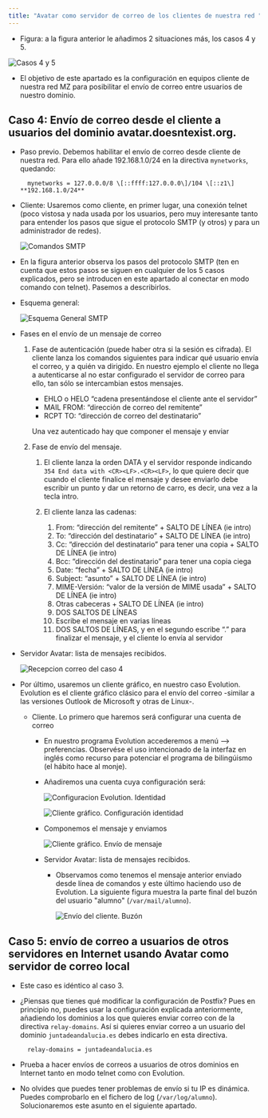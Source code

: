 ```yaml
---
title: "Avatar como servidor de correo de los clientes de nuestra red "
---
```


* Figura: a la figura anterior le añadimos 2 situaciones más, los casos 4 y 5.

![Casos 4 y 5](../img/RedServicioCorreo-ClientesRed.jpeg "Casos 4 y 5")

* El objetivo de este apartado es la configuración en equipos cliente de nuestra red MZ para posibilitar el envío de correo entre usuarios de nuestro dominio.

## Caso 4: Envío de correo desde el cliente a usuarios del dominio avatar.doesntexist.org.

* Paso previo. Debemos habilitar el envío de correo desde cliente de nuestra red. Para ello añade 192.168.1.0/24 en la directiva `mynetworks`, quedando:

        mynetworks = 127.0.0.0/8 \[::ffff:127.0.0.0\]/104 \[::z1\] **192.168.1.0/24**

* Cliente: Usaremos como cliente, en primer lugar, una conexión telnet (poco vistosa y nada usada por los usuarios, pero muy interesante tanto para entender los pasos que sigue el protocolo SMTP (y otros) y para un administrador de redes).

    ![Comandos SMTP](../img/Caso4-clientecomandos.jpg "Comandos SMTP")

* En la figura anterior observa los pasos del protocolo SMTP (ten en cuenta que estos pasos se siguen en cualquier de los 5 casos explicados, pero se introducen en este apartado al conectar en modo comando con telnet). Pasemos a describirlos.

* Esquema general:

    ![Esquema General SMTP](../img/Caso4-FaseGeneral.jpg "Esquema General SMTP")

* Fases en el envío de un mensaje de correo

    1. Fase de autenticación (puede haber otra si la sesión es cifrada). El cliente lanza los comandos siguientes para indicar qué usuario envía el correo, y a quién va dirigido. En nuestro ejemplo el cliente no llega a autenticarse al no estar configurado el servidor de correo para ello, tan sólo se intercambian estos mensajes.

        * EHLO o HELO “cadena presentándose el cliente ante el servidor”
        * MAIL FROM: “dirección de correo del remitente”
        * RCPT TO: “dirección de correo del destinatario”

        Una vez autenticado hay que componer el mensaje y enviar

    2. Fase de envío del mensaje.

        1. El cliente lanza la orden DATA y el servidor responde indicando `354 End data with <CR><LF>.<CR><LF>`, lo que quiere decir que cuando el cliente finalice el mensaje y desee enviarlo debe escribir un punto y dar un retorno de carro, es decir, una vez a la tecla intro.
        2. El cliente lanza las cadenas:


            1. From: “dirección del remitente” + SALTO DE LÍNEA (ie intro)
            2. To: “dirección del destinatario” + SALTO DE LÍNEA (ie intro)
            3. Cc: “dirección del destinatario” para tener una copia + SALTO DE LÍNEA (ie intro)
            4. Bcc: “dirección del destinatario” para tener una copia ciega
            5. Date: “fecha” + SALTO DE LÍNEA (ie intro)
            6. Subject: “asunto” + SALTO DE LÍNEA (ie intro)
            7. MIME-Versión: “valor de la versión de MIME usada” + SALTO DE LÍNEA (ie intro)
            8. Otras cabeceras + SALTO DE LÍNEA (ie intro)
            9. DOS SALTOS DE LÍNEAS
            10. Escribe el mensaje en varias líneas
            11. DOS SALTOS DE LÍNEAS, y en el segundo escribe “.” para finalizar el mensaje, y el cliente lo envía al servidor

* Servidor Avatar: lista de mensajes recibidos.

    ![Recepcion correo del caso 4](../img/Caso4-EnvíoComandos-ListaEnAvatar.jpg "Recepcion correo del caso 4")


* Por último, usaremos un cliente gráfico, en nuestro caso Evolution. Evolution es el cliente gráfico clásico para el envío del correo -similar a las versiones Outlook de Microsoft y otras de Linux-.
    * Cliente. Lo primero que haremos será configurar una cuenta de correo
        * En nuestro programa Evolution accederemos a menú --> preferencias. Observése el uso intencionado de la interfaz en inglés como recurso para potenciar el programa de bilingúismo (el hábito hace al monje).
        * Añadiremos una cuenta cuya configuración será:

            ![Configuracion Evolution. Identidad](../img/caso4-grafico-Identidad.png "Configuracion Evolution. Identidad")

            ![Cliente gráfico. Configuración identidad](../img/caso4-grafico-Sending.png "Cliente gráfico. Configuración identidad")


        * Componemos el mensaje y enviamos

            ![Cliente gráfico. Envío de mensaje](../img/Caso4-grafico-EnvioMensaje.png "Cliente gráfico. Envío de mensaje")


        * Servidor Avatar: lista de mensajes recibidos.
            * Observamos como tenemos el mensaje anterior enviado desde línea de comandos y este último haciendo uso de Evolution. La siguiente figura muestra la parte final del buzón del usuario "alumno" (`/var/mail/alumno`).

                ![Envío del cliente. Buzón](../img/caso4-servidor.jpg "Envío del cliente. Buzón")


## Caso 5: envío de correo a usuarios de otros servidores en Internet usando Avatar como servidor de correo local

* Este caso es idéntico al caso 3.
* ¿Piensas que tienes qué modificar la configuración de Postfix? Pues en principio no, puedes usar la configuración explicada anteriormente, añadiendo los dominios a los que quieres enviar correo con de la directiva `relay-domains`. Así si quieres enviar correo a un usuario del dominio `juntadeandalucia.es` debes indicarlo en esta directiva.
      
        relay-domains = juntadeandalucia.es

* Prueba a hacer envíos de correos a usuarios de otros dominios en Internet tanto en modo telnet como con Evolution.
* No olvides que puedes tener problemas de envío si tu IP es dinámica. Puedes comprobarlo en el fichero de log (`/var/log/alumno`). Solucionaremos este asunto en el siguiente apartado.
